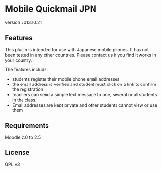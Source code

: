 Mobile Quickmail JPN
====================

version 2013.10.21


Features
--------

This plugin is intended for use with Japanese mobile phones.
It has not been tested in any other countries.
Please contact us if you find it works in your country.

The features include:
* students register their mobile phone email addresses
* the email address is verified and student must click on a link to confirm the registration
* teachers can send a simple text message to one, several or all students in the class.
* Email addresses are kept private and other students cannot view or use them.


Requirements
------------

Moodle 2.0 to 2.5


License
-------

GPL v3
